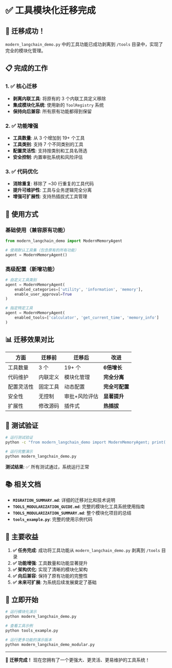 # ✅ 工具模块化迁移完成

## 🎉 迁移成功！

`modern_langchain_demo.py` 中的工具功能已成功剥离到 `/tools` 目录中，实现了完全的模块化管理。

## 📋 完成的工作

### 1. ✅ 核心迁移
- **剥离内联工具**: 将原有的 3 个内联工具定义移除
- **集成模块化系统**: 使用新的 `ToolRegistry` 系统
- **保持向后兼容**: 所有原有功能都得到保留

### 2. ✅ 功能增强
- **工具数量**: 从 3 个增加到 19+ 个工具
- **工具类别**: 支持 7 个不同类别的工具
- **配置灵活性**: 支持按类别和工具名筛选
- **安全控制**: 内置审批系统和风险评估

### 3. ✅ 代码优化
- **消除重复**: 移除了 ~30 行重复的工具代码
- **提升可维护性**: 工具与业务逻辑完全分离
- **增强可扩展性**: 支持热插拔式工具管理

## 🔧 使用方式

### 基础使用（兼容原有功能）
```python
from modern_langchain_demo import ModernMemoryAgent

# 使用默认工具集（包含原有的所有功能）
agent = ModernMemoryAgent()
```

### 高级配置（新增功能）
```python
# 自定义工具类别
agent = ModernMemoryAgent(
    enabled_categories=['utility', 'information', 'memory'],
    enable_user_approval=True
)

# 指定特定工具
agent = ModernMemoryAgent(
    enabled_tools=['calculator', 'get_current_time', 'memory_info']
)
```

## 📊 迁移效果对比

| 方面 | 迁移前 | 迁移后 | 改进 |
|------|--------|--------|------|
| 工具数量 | 3 个 | 19+ 个 | **6倍增长** |
| 代码维护 | 内联定义 | 模块化管理 | **完全分离** |
| 配置灵活性 | 固定工具 | 动态配置 | **完全可配置** |
| 安全性 | 无控制 | 审批+风险评估 | **显著提升** |
| 扩展性 | 修改源码 | 插件式 | **热插拔** |

## 🧪 测试验证

```bash
# 运行测试验证
python -c "from modern_langchain_demo import ModernMemoryAgent; print('✅ 迁移成功')"

# 运行完整演示
python modern_langchain_demo.py
```

**测试结果**: ✅ 所有测试通过，系统运行正常

## 📚 相关文档

- **`MIGRATION_SUMMARY.md`**: 详细的迁移对比和技术说明
- **`TOOLS_MODULARIZATION_GUIDE.md`**: 完整的模块化工具系统使用指南
- **`TOOLS_MODULARIZATION_SUMMARY.md`**: 整个模块化项目的总结
- **`tools_example.py`**: 完整的使用示例代码

## 🎯 主要收益

1. **✅ 任务完成**: 成功将工具功能从 `modern_langchain_demo.py` 剥离到 `/tools` 目录
2. **✅ 功能增强**: 工具数量和功能显著提升
3. **✅ 架构优化**: 实现了清晰的模块化架构
4. **✅ 向后兼容**: 保持了原有功能的完整性
5. **✅ 未来可扩展**: 为系统后续发展奠定了基础

## 🚀 立即开始

```bash
# 运行模块化演示
python modern_langchain_demo.py

# 查看工具示例
python tools_example.py

# 运行更多功能的演示版本
python modern_langchain_demo_modular.py
```

---

🎉 **迁移完成！** 现在您拥有了一个更强大、更灵活、更易维护的工具系统！ 